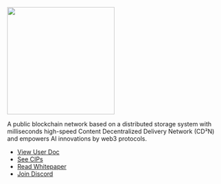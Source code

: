 
<img src="https://user-images.githubusercontent.com/15166250/201052584-ad676518-73aa-4405-9ee9-80ea33d96e38.png" width = "250" align=center />

A public blockchain network based on a distributed storage system  with milliseconds high-speed Content Decentralized  Delivery Network (CD²N) and empowers AI innovations by web3 protocols.

- [View User Doc](https://docs.cess.cloud/core)
- [See CIPs](https://github.com/CESSProject/CIPs)
- [Read Whitepaper](https://github.com/CESSProject/Whitepaper)
- [Join Discord](http://discord.gg/cess)
